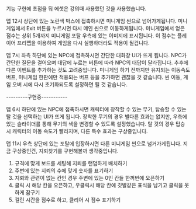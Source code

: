 기능 구현에 초점을 둬 에셋은 강의때 사용했던 것을 사용했습니다.

맵 12시 상단에 있는 노란색 박스에 접촉하시면 미니게임 씬으로 넘어가게됩니다.
미니게임에서 Exit 버튼을 누르시면 다시 메인 씬으로 이동하게됩니다.
미니게임에서 얻은 점수는 상위 5개까지 미니게임 포탈 우측에 있는 이미지에 표시됩니다.
이 점수는 플레이어 프리팹을 이용하여 게임을 다시 실행하더라도 적용이 될겁니다.

맵 7시 좌측 하단에 있는 NPC에 접촉하시면 간단한 대화창 UI가 뜨게 됩니다.
NPC가 간단한 질문을 걸어오며 대답에 누르는 버튼에 따라 NPC의 대답이 달라집니다.
추후에 다른 이벤트를 추가하는 것도 고려중입니다.
미니게임 하기 전까지만 유지되는 이동속도 버프, 미니게임 한판에만 적용되는 버프 등을 추가하면 괜찮을 것 같습니다.
씬 이동, 게임 오버 시에 다시 초기화되도록 설정하면 될 것 같습니다.

---------구현중-----------

맵 6시 하단에 있는 NPC에 접촉하시면 캐릭터에 장착할 수 있는 무기, 탑승할 수 있는 탈 것을 선택하는 UI가 뜨게 됩니다.
장착한 무기의 경우 별다른 효과는 없지만, 우측에 있는 슬라이더를 통해 무기의 색을 변경할 수 있도록 설정했습니다.
탈 것의 경우 탑승 시 캐릭터의 이동 속도가 빨라지며, 다른 특수 효과는 구상중입니다.

맵 11시 우측 상단에 있는 포탈에 입장하시면 다른 미니게임 씬으로 넘거가게됩니다.
지금 구상중인건, 지뢰찾기를 구현해볼까 생각중입니다.
1. 규격에 맞게 보드를 세팅해 지뢰를 랜덤하게 배치하기
2. 주변에 있는 지뢰의 수에 맞게 숫자를 표기하기
3. 지뢰와 관련이 없는 칸인 경우 주변에 있는 0인 칸들 한꺼번에 오픈하기
4. 클릭 시 해당 칸을 오픈하고, 우클릭시 해당 칸에 깃발같은 표식을 남기고 클릭을 못 하게 잠구기
5. 걸린 시간을 점수로 하고, 클리어 시 점수 표기하기
